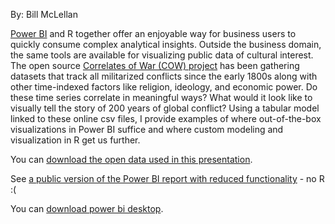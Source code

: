 By: Bill McLellan

[Power BI](https://powerbi.microsoft.com/en-us/) and R together offer an enjoyable way for business users to quickly consume complex analytical insights. Outside the business domain, the same tools are available for visualizing public data of cultural interest. The open source [Correlates of War (COW) project](http://www.correlatesofwar.org/) has been gathering datasets that track all militarized conflicts since the early 1800s along with other time-indexed factors like religion, ideology, and economic power. Do these time series correlate in meaningful ways? What would it look like to visually tell the story of 200 years of global conflict? Using a tabular model linked to these online csv files, I provide examples of where out-of-the-box visualizations in Power BI suffice and where custom modeling and visualization in R get us further.

You can [download the open data used in this presentation](http://www.correlatesofwar.org/data-sets).

See [a public version of the Power BI report with reduced functionality](https://app.powerbi.com/view?r=eyJrIjoiZTczMWYxNjUtNGYzNC00NjVlLTk1N2MtOTA4OTU4ODRhMjc1IiwidCI6ImJiZmNlMTEwLTg1ZjYtNDZkYi04Y2Q3LTg1N2Y5MDRjOGRmMCIsImMiOjN9) - no R :(

You can [download power bi desktop](https://www.microsoft.com/en-us/download/details.aspx?id=45331).

